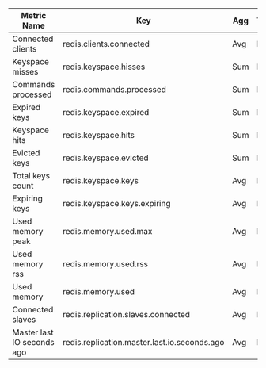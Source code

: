 Metric Name | Key | Agg | Type | Description
--- | --- | --- | --- | ---
Connected clients | redis.clients.connected | Avg | Long | 
Keyspace misses | redis.keyspace.hisses | Sum | Long | 
Commands processed | redis.commands.processed | Sum | Long | 
Expired keys | redis.keyspace.expired | Sum | Long | 
Keyspace hits | redis.keyspace.hits | Sum | Long | 
Evicted keys | redis.keyspace.evicted | Sum | Long | 
Total keys count | redis.keyspace.keys | Avg | Long | 
Expiring keys | redis.keyspace.keys.expiring | Avg | Long | 
Used memory peak | redis.memory.used.max | Avg | Long | 
Used memory rss | redis.memory.used.rss | Avg | Long | 
Used memory | redis.memory.used | Avg | Long | 
Connected slaves | redis.replication.slaves.connected | Avg | Long | 
Master last IO seconds ago | redis.replication.master.last.io.seconds.ago | Avg | Long | 
